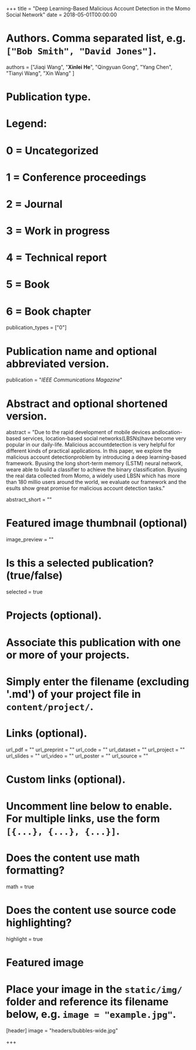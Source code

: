 +++
title = "Deep Learning-Based Malicious Account Detection in the Momo Social Network"
date = 2018-05-01T00:00:00

# Authors. Comma separated list, e.g. `["Bob Smith", "David Jones"]`.
authors = ["Jiaqi Wang", "**Xinlei He**",  "Qingyuan Gong", "Yang  Chen", "Tianyi  Wang", "Xin  Wang" ]

# Publication type.
# Legend:
# 0 = Uncategorized
# 1 = Conference proceedings
# 2 = Journal
# 3 = Work in progress
# 4 = Technical report
# 5 = Book
# 6 = Book chapter
publication_types = ["0"]

# Publication name and optional abbreviated version.
publication = "*IEEE Communications Magazine*"


# Abstract and optional shortened version.
abstract = "Due to the rapid development of mobile devices andlocation-based services, location-based social networks(LBSNs)have become  very popular in our daily-life. Malicious accountdetection is very helpful for different kinds of practical applications. In this paper,  we explore the malicious account detectionproblem by introducing a deep learning-based framework. Byusing the long short-term memory (LSTM) neural network, weare able to build a classifier to achieve the binary classification. Byusing the real data collected from Momo, a widely used LBSN which has more than 180 millio  users around the world, we evaluate our framework and the esults show great promise for malicious account detection tasks."

abstract_short = ""

# Featured image thumbnail (optional)
image_preview = ""

# Is this a selected publication? (true/false)
selected = true

# Projects (optional).
#   Associate this publication with one or more of your projects.
#   Simply enter the filename (excluding '.md') of your project file in `content/project/`.


# Links (optional).
url_pdf = ""
url_preprint = ""
url_code = ""
url_dataset = ""
url_project = ""
url_slides = ""
url_video = ""
url_poster = ""
url_source = ""

# Custom links (optional).
#   Uncomment line below to enable. For multiple links, use the form `[{...}, {...}, {...}]`.


# Does the content use math formatting?
math = true

# Does the content use source code highlighting?
highlight = true

# Featured image
# Place your image in the `static/img/` folder and reference its filename below, e.g. `image = "example.jpg"`.
[header]
image = "headers/bubbles-wide.jpg"


+++


